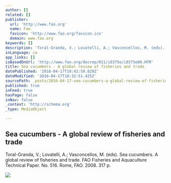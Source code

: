 ```yaml
---
author: []
related: []
publisher:
  url: 'http://www.fao.org'
  name: Fao
  favicon: 'http://www.fao.org/favicon.ico'
  domain: www.fao.org
keywords: []
description: 'Toral-Granda, V.; Lovatelli, A.; Vasconcellos, M. (eds). Sea cucumbers. A global review of fisheries and trade. FAO Fisheries and Aquaculture Technical Paper. No. 516. Rome, FAO. 2008. 317 p.'
inLanguage: ca
app_links: []
isBasedOnUrl: 'http://www.fao.org/docrep/011/i0375e/i0375e00.HTM'
title: Sea cucumbers - A global review of fisheries and trade
datePublished: '2016-04-17T18:42:50.829Z'
dateModified: '2016-04-17T18:32:51.425Z'
sourcePath: _posts/2016-04-17-sea-cucumbers-a-global-review-of-fisheries-and-trade.md
published: true
inFeed: true
hasPage: false
inNav: false
_context: 'http://schema.org'
_type: MediaObject

---
```

<article style=""><h1>Sea cucumbers - A global review of fisheries and trade</h1><p>Toral-Granda, V.; Lovatelli, A.; Vasconcellos, M. (eds). Sea cucumbers. A global review of fisheries and trade. FAO Fisheries and Aquaculture Technical Paper. No. 516. Rome, FAO. 2008. 317 p.</p><img src="http://www.fao.org/docrep/011/i0375e/i0375e00.jpg" /></article>